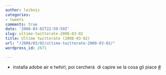 ```yaml
---
author: leibniz
categories:
- tweets
comments: true
date: '2008-03-02T22:59:59Z'
slug: ultime-twitterate-2008-03-02
title: Ultime twitterate (2008-03-02)
url: "/2008/03/02/ultime-twitterate-2008-03-02/"
wordpress_id: 2671

---
```

* installa adobe air e twhirl, poi cercherà  di capire se la cosa gli piace [#](https://twitter.com/leibniz/statuses/765722227)


